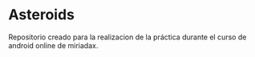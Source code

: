 Asteroids
=========

Repositorio creado para la realizacion de la práctica durante el curso de android online de miriadax.